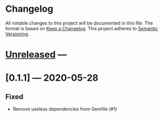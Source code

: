 # Changelog

All notable changes to this project will be documented in this file.
The format is based on [Keep a Changelog](http://keepachangelog.com/).
This project adheres to [Semantic Versioning](http://semver.org/).


# [Unreleased] —

# [0.1.1] — 2020-05-28

## Fixed

- Remove useless dependencies from Gemfile (#1)


[unreleased]: https://github.com/klaxit/fast-polylines/compare/v0.1.1...HEAD
[v0.1.1]: https://github.com/klaxit/fast-polylines/compare/v0.1.0...v0.1.1
